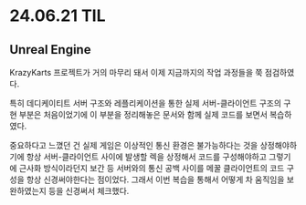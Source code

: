 # 24.06.21 TIL

## Unreal Engine

KrazyKarts 프로젝트가 거의 마무리 돼서 이제 지금까지의 작업 과정들을 쭉 점검하였다.

특히 데디케이티트 서버 구조와 레플리케이션을 통한 실제 서버-클라이언트 구조의 구현 부분은 처음이었기에 이 부분을 정리해놓은 문서와 함께 실제 코드를 보면서 복습하였다.

중요하다고 느꼈던 건 실제 게임은 이상적인 통신 환경은 불가능하다는 것을 상정해야하기에 항상 서버-클라이언트 사이에 발생할 렉을 상정해서 코드를 구성해야하고 그렇기에 근사화 방식이라던지 보간 등 서버와의 통신 공백 사이를 메꿀 클라이언트의 코드 구성을 항상 신경써야한다는 점이었다. 그래서 이번 복습을 통해서 어떻게 차 움직임을 보완하였는지 등을 신경써서 체크했다.
